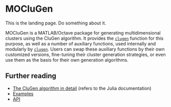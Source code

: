 # MOCluGen

This is the landing page. Do something about it.

MOCluGen is a MATLAB/Octave package for generating multidimensional clusters
using the CluGen algorithm. It provides the [`clugen`](api/clugen) function for
this purpose, as well as a number of auxiliary functions, used internally and
modularly by [`clugen`](api/clugen). Users can swap these auxiliary functions by
their own customized versions, fine-tuning their cluster generation strategies,
or even use them as the basis for their own generation algorithms.

## Further reading

* [The CluGen algorithm in detail](https://clugen.github.io/CluGen.jl/theory/)
  (refers to the Julia documentation)
* [Examples](examples)
* [API](api)
